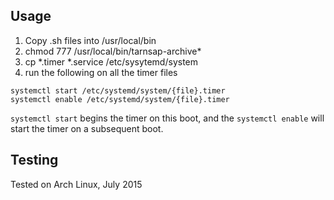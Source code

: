 ## Usage

1. Copy .sh files into /usr/local/bin
2. chmod 777 /usr/local/bin/tarnsap-archive*
3. cp *.timer *.service /etc/sysytemd/system
4. run the following on all the timer files

```
systemctl start /etc/systemd/system/{file}.timer
systemctl enable /etc/systemd/system/{file}.timer
```

`systemctl start` begins the timer on this boot, and the `systemctl enable` will start the timer on a subsequent boot.

## Testing

Tested on Arch Linux, July 2015

